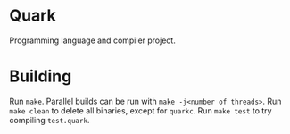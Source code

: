 # Quark
Programming language and compiler project.

# Building
Run `make`. Parallel builds can be run with `make -j<number of threads>`.
Run `make clean` to delete all binaries, except for `quarkc`.
Run `make test` to try compiling `test.quark`.
